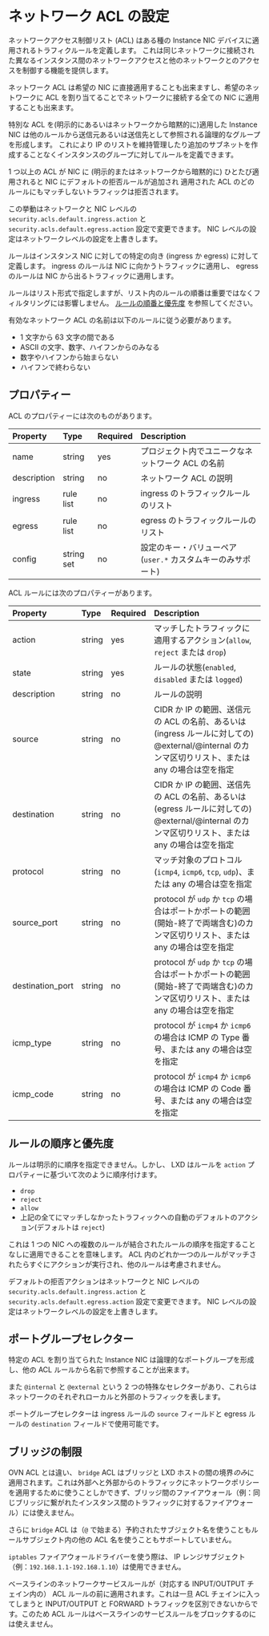 # ネットワーク ACL の設定 <!-- Network ACL configuration -->

ネットワークアクセス制御リスト (ACL) はある種の Instance NIC デバイスに適用されるトラフィクルールを定義します。
これは同じネットワークに接続された異なるインスタンス間のネットワークアクセスと他のネットワークとのアクセスを制御する機能を提供します。
<!--
Network Access Control Lists (ACLs) define traffic rules that can then be applied to certain types of Instance NIC devices.
This provides the ability to control network access between different instances connected to the same network and
control access to and from other networks.
-->

ネットワーク ACL は希望の NIC に直接適用することも出来ますし、希望のネットワークに ACL を割り当てることでネットワークに接続する全ての NIC に適用することも出来ます。
<!--
Network ACLs can either be applied directly to the desired NICs or can be applied to all NICs connected to a
network by assigning the ACL to the desired network.
-->

特別な ACL を(明示的にあるいはネットワークから暗黙的に)適用した Instance NIC は他のルールから送信元あるいは送信先として参照される論理的なグループを形成します。
これにより IP のリストを維持管理したり追加のサブネットを作成することなくインスタンスのグループに対してルールを定義できます。
<!--
The Instance NICs that have a particular ACL applied (either explicitly or implicitly from the network) make up a
logical group that can be referenced from other rules as a source or destination. This makes it possible to define
rules for groups of instances without needing to maintain IP lists or create additional subnets.
-->

1 つ以上の ACL が NIC に (明示的またはネットワークから暗黙的に) ひとたび適用されると NIC にデフォルトの拒否ルールが追加され
適用された ACL のどのルールにもマッチしないトラフィックは拒否されます。
<!--
Once one or more ACLs are applied to a NIC (either explicitly or implicitly from the network) then a default reject
rule is added to the NIC, so if traffic doesn't match one of the rules in the applied ACLs then it is rejected.
-->

この挙動はネットワークと NIC レベルの `security.acls.default.ingress.action` と `security.acls.default.egress.action` 設定で変更できます。
NIC レベルの設定はネットワークレベルの設定を上書きします。
<!--
This behaviour can be modified by using the network and NIC level `security.acls.default.ingress.action` and
`security.acls.default.egress.action` settings. The NIC level settings will override the network level settings.
-->

ルールはインスタンス NIC に対しての特定の向き (ingress か egress) に対して定義します。
ingress のルールは NIC に向かうトラフィックに適用し、 egress のルールは NIC から出るトラフィックに適用します。
<!--
Rules are defined for a particular direction (ingress or egress) in relation to the Instance NIC.
Ingress rules apply to traffic going towards the NIC, and egress rules apply to traffic leaving the NIC.
-->

ルールはリスト形式で指定しますが、リスト内のルールの順番は重要ではなくフィルタリングには影響しません。
[ルールの順番と優先度](#rule-ordering-and-priorities) を参照してください。
<!--
Rules are provided as lists, however the order of the rules in the list is not important and does not affect
filtering. See [Rule ordering and priorities](#rule-ordering-and-priorities).
-->

有効なネットワーク ACL の名前は以下のルールに従う必要があります。
<!--
Valid Network ACL names must:
-->

- 1 文字から 63 文字の間である <!-- Be between 1 and 63 characters long -->
- ASCII の文字、数字、ハイフンからのみなる <!-- Be made up exclusively of letters, numbers and dashes from the ASCII table -->
- 数字やハイフンから始まらない <!-- Not start with a digit or a dash -->
- ハイフンで終わらない <!-- Not end with a dash -->

## プロパティー <!-- Properties -->
ACL のプロパティーには次のものがあります。
<!--
The following are ACL properties:
-->


Property         | Type       | Required | Description
:--              | :--        | :--      | :--
name             | string     | yes      | プロジェクト内でユニークなネットワーク ACL の名前 <!-- Unique name of Network ACL in Project -->
description      | string     | no       | ネットワーク ACL の説明 <!-- Description of Network ACL -->
ingress          | rule list  | no       | ingress のトラフィックルールのリスト <!-- Ingress traffic rules -->
egress           | rule list  | no       | egress のトラフィックルールのリスト <!-- Egress traffic rules -->
config           | string set | no       | 設定のキー・バリューペア (`user.*` カスタムキーのみサポート) <!-- Config key/value pairs (Only `user.*` custom keys supported) -->

ACL ルールには次のプロパティーがあります。
<!--
ACL rules have the following properties:
-->

Property          | Type       | Required | Description
:--               | :--        | :--      | :--
action            | string     | yes      | マッチしたトラフィックに適用するアクション(`allow`, `reject` または `drop`) <!-- Action to take for matching traffic (`allow`, `reject` or `drop`) -->
state             | string     | yes      | ルールの状態(`enabled`, `disabled` または `logged`) <!-- State of rule (`enabled`, `disabled` or `logged`) -->
description       | string     | no       | ルールの説明 <!-- Description of rule -->
source            | string     | no       | CIDR か IP の範囲、送信元の ACL の名前、あるいは(ingress ルールに対しての) @external/@internal のカンマ区切りリスト、または any の場合は空を指定 <!-- Comma separated list of CIDR or IP ranges, source ACL names or @external/@internal (for ingress rules), or empty for any -->
destination       | string     | no       | CIDR か IP の範囲、送信先の ACL の名前、あるいは(egress ルールに対しての) @external/@internal のカンマ区切りリスト、または any の場合は空を指定 <!-- Comma separated list of CIDR or IP ranges, destination ACL names or @external/@internal (for egress rules), or empty for any -->
protocol          | string     | no       | マッチ対象のプロトコル(`icmp4`, `icmp6`, `tcp`, `udp`)、または any の場合は空を指定 <!-- Protocol to match (`icmp4`, `icmp6`, `tcp`, `udp`) or empty for any -->
source\_port      | string     | no       | protocol が `udp` か `tcp` の場合はポートかポートの範囲(開始-終了で両端含む)のカンマ区切りリスト、または any の場合は空を指定 <!-- If Protocol is `udp` or `tcp`, then comma separated list of ports or port ranges (start-end inclusive), or empty for any -->
destination\_port | string     | no       | protocol が `udp` か `tcp` の場合はポートかポートの範囲(開始-終了で両端含む)のカンマ区切りリスト、または any の場合は空を指定 <!-- If Protocol is `udp` or `tcp`, then comma separated list of ports or port ranges (start-end inclusive), or empty for any -->
icmp\_type        | string     | no       | protocol が `icmp4` か `icmp6` の場合は ICMP の Type 番号、または any の場合は空を指定 <!-- If Protocol is `icmp4` or `icmp6`, then ICMP Type number, or empty for any -->
icmp\_code        | string     | no       | protocol が `icmp4` か `icmp6` の場合は ICMP の Code 番号、または any の場合は空を指定 <!-- If Protocol is `icmp4` or `icmp6`, then ICMP Code number, or empty for any -->

## ルールの順序と優先度 <!-- Rule ordering and priorities -->

ルールは明示的に順序を指定できません。しかし、 LXD はルールを `action` プロパティーに基づいて次のように順序付けます。
<!--
Rules cannot be explicitly ordered. However LXD will order the rules based on the `action` property as follows:
-->

 - `drop`
 - `reject`
 - `allow`
 - 上記の全てにマッチしなかったトラフィックへの自動のデフォルトのアクション(デフォルトは `reject`) <!-- Automatic default action for any unmatched traffic (defaults to `reject`). -->

これは 1 つの NIC への複数のルールが結合されたルールの順序を指定することなしに適用できることを意味します。
ACL 内のどれか一つのルールがマッチされたらすぐにアクションが実行され、他のルールは考慮されません。
<!--
This means that multiple ACLs can be applied to a NIC without having to specify the combined rule ordering.
As soon as one of the rules in the ACLs matches then that action is taken and no other rules are considered.
-->

デフォルトの拒否アクションはネットワークと NIC レベルの `security.acls.default.ingress.action` と `security.acls.default.egress.action` 設定で変更できます。
NIC レベルの設定はネットワークレベルの設定を上書きします。
<!--
The default reject action can be modified by using the network and NIC level `security.acls.default.ingress.action`
and `security.acls.default.egress.action` settings. The NIC level settings will override the network level settings.
-->

## ポートグループセレクター <!-- Port group selectors -->

特定の ACL を割り当てられた Instance NIC は論理的なポートグループを形成し、他の ACL ルールから名前で参照することが出来ます。
<!--
The Instance NICs that are assigned a particular ACL make up a logical port group that can then be referenced by
name in other ACL rules.
-->

また `@internal` と `@external` という 2 つの特殊なセレクターがあり、これらはネットワークのそれぞれローカルと外部のトラフィックを表します。
<!--
There are also two special selectors called `@internal` and `@external` which represent network local and external
traffic respectively.
-->

ポートグループセレクターは ingress ルールの `source` フィールドと egress ルールの `destination` フィールドで使用可能です。
<!--
Port group selectors can be used in the `source` field for ingress rules and in the `destination` field for egress rules.
-->

## ブリッジの制限 <!-- Bridge limitations -->

<!--
Unlike OVN ACLs, `bridge` ACLs are applied *only* on the boundary between the bridge and the LXD host.
This means they can only be used to apply network policy for traffic going to/from external networks, and cannot be
used for intra-bridge firewalling (i.e for firewalling traffic between instances connected to the same bridge).
-->
OVN ACL とは違い、 `bridge` ACL はブリッジと LXD ホストの間の境界*のみ*に適用されます。これは外部へと外部からのトラフィックにネットワークポリシーを適用するために使うことしかできず、ブリッジ間のファイアウォール（例：同じブリッジに繋がれたインスタンス間のトラフィックに対するファイアウォール）には使えません。

<!--
Additionally `bridge` ACLs do not support using the reserved subject names (starting with a `@`) nor do they
support using other ACL names in the rule subjects.
-->
さらに `bridge` ACL は（`@` で始まる）予約されたサブジェクト名を使うこともルールサブジェクト内の他の ACL 名を使うこともサポートしていません。

<!--
When using the `iptables` firewall driver, you cannot use IP range subjects (e.g. `192.168.1.1-192.168.1.10`).
-->
`iptables` ファイアウォールドライバーを使う際は、 IP レンジサブジェクト（例：`192.168.1.1-192.168.1.10`）は使用できません。

<!--
Baseline network service rules are added before ACL rules (in their respective INPUT/OUTPUT chains), because we
cannot differentiate between INPUT/OUTPUT and FORWARD traffic once we have jumped into the ACL chain. Because of
this ACL rules cannot be used to block baseline service rules.
-->
ベースラインのネットワークサービスルールが（対応する INPUT/OUTPUT チェイン内の） ACL ルールの前に適用されます。これは一旦 ACL チェインに入ってしまうと INPUT/OUTPUT と FORWARD トラフィックを区別できないからです。このため ACL ルールはベースラインのサービスルールをブロックするのには使えません。
